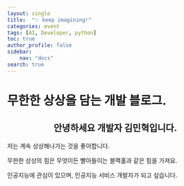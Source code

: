 ```yaml
---
layout: single
title:  "✨ keep imagining!"
categories: event
tags: [AI, Developer, python]
toc: true
author_profile: false
sidebar:
    nav: "docs"
search: true
---
```


# 무한한 상상을 담는 개발 블로그.

## <center>안녕하세요 개발자 김민혁입니다.</center>





저는 계속 상상해나가는 것을 좋아합니다. 

무한한 상상의 힘은 무엇이든 빨아들이는 블랙홀과 같은 힘을 가져요. 



인공지능에 관심이 있으며, 인공지능 서비스 개발자가 되고 싶습니다.


